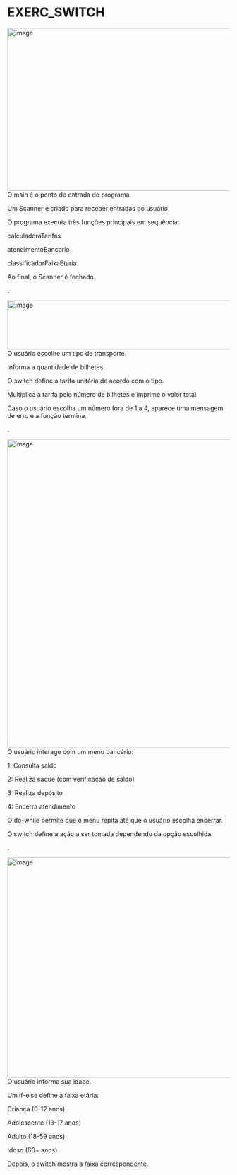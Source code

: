 # EXERC_SWITCH
<img width="717" height="368" alt="image" src="https://github.com/user-attachments/assets/1caf5f58-29fa-4ab3-a1ff-4d142abd7cd2" />
O main é o ponto de entrada do programa.

Um Scanner é criado para receber entradas do usuário.

O programa executa três funções principais em sequência:

calculadoraTarifas

atendimentoBancario

classificadorFaixaEtaria

Ao final, o Scanner é fechado.

.

<img width="840" height="111" alt="image" src="https://github.com/user-attachments/assets/58f1442a-2ce8-476c-a71a-cec67a9b68f3" />
O usuário escolhe um tipo de transporte.

Informa a quantidade de bilhetes.

O switch define a tarifa unitária de acordo com o tipo.

Multiplica a tarifa pelo número de bilhetes e imprime o valor total.

Caso o usuário escolha um número fora de 1 a 4, aparece uma mensagem de erro e a função termina.

.

<img width="589" height="698" alt="image" src="https://github.com/user-attachments/assets/55cbb896-35c6-41ad-a665-c51223ad804b" />
O usuário interage com um menu bancário:

1: Consulta saldo

2: Realiza saque (com verificação de saldo)

3: Realiza depósito

4: Encerra atendimento

O do-while permite que o menu repita até que o usuário escolha encerrar.

O switch define a ação a ser tomada dependendo da opção escolhida.

.

<img width="696" height="498" alt="image" src="https://github.com/user-attachments/assets/c9688823-e675-4088-bf15-c4ca10d7a3a8" />
O usuário informa sua idade.

Um if-else define a faixa etária:

Criança (0-12 anos)

Adolescente (13-17 anos)

Adulto (18-59 anos)

Idoso (60+ anos)

Depois, o switch mostra a faixa correspondente.
